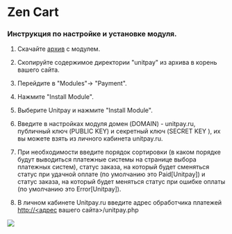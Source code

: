 # Zen Cart

### Инструкция по настройке и установке модуля.

1. Скачайте [архив](https://github.com/unitpay/zencart) с модулем.

2. Скопируйте содержимое директории "unitpay" из архива в корень вашего сайта.

3. Перейдите в "Modules"-&gt; "Payment".

4. Нажмите "Install Module".

5. Выберите Unitpay и нажмите "Install Module".

6. Введите в настройках модуля домен \(DOMAIN\) - unitpay.ru, публичный ключ \(PUBLIC KEY\) и секретный ключ \(SECRET KEY \), их вы можете взять из личного кабинета unitpay.ru.

7. При необходимости введите порядок сортировки \(в каком порядке будут выводиться платежные системы на странице выбора платежных систем\), статус заказа, на который будет сменяться статус при удачной оплате \(по умолчанию это Paid\[Unitpay\]\) и статус заказа, на который будет меняться статус при ошибке оплаты \(по умолчанию это Error\[Unitpay\]\).

8. В личном кабинете Unitpay.ru введите адрес обработчика платежей  [http://&lt;адрес](http://xn--%3C-8cdug0fj/) вашего сайта&gt;/unitpay.php

![](https://s3.amazonaws.com/helpscout.net/docs/assets/551a91dbe4b0221aadf24410/images/588722e1dd8c8e73b3e8f083/file-HdckvhNBxs.png)

